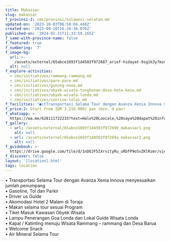 ```yaml
---
title: Makassar
slug: makassar
f_provinsi-2: cms/provinsi/sulawesi-selatan.md
updated-on: '2023-10-03T06:58:04.448Z'
created-on: '2023-09-10T16:28:36.076Z'
published-on: '2024-01-21T11:33:59.165Z'
f_same-with-province-name: false
f_featured: true
f_numbering: '7'
f_image-bg:
  url: >-
    /assets/external/65abce1693f1d4503f972687_arief-hidayat-9sg1k3y7mze-unsplash.jpg
  alt: null
f_explore-activities:
  - cms/initiatives/rammang-rammang.md
  - cms/initiatives/pare-pare.md
  - cms/initiatives/gunung-nona.md
  - cms/initiatives/obyek-wisata-tongkonan-desa-kete-kesu.md
  - cms/initiatives/obyek-wisata-londa.md
  - cms/initiatives/sunrise-lolai.md
f_facilities: "●\tTransportasi Selama Tour dengan Avanza Xenia Innova menyesuiaikan jumlah penumpang\n●\tGasoline, Tol dan Parkir\n●\tDriver us Guide\n●\tAkomodasi Hotel 2 Malam di Toraja\n●\tMakan selama tour sesuai Program\n●\tTiket Masuk Kawasan Obyek Wisata\n●\tLampu Penerangan Goa Londa dan Lokal Guide Wisata Londa\n●\tKapal / Katinting menuju Wisata Rammang – rammang dan Desa Barua\n●\tWelcome Snack\n●\tAir Mineral Selama Tour"
f_price-2: Start From IDR 3.210.000/ pax (min. 4 pax)
f_whatsapp: >-
  https://wa.me/628111722233?text=Halo%20Loocale,%20saya%20dapat%20info%20dari%20website%20Loocale%20dan%20punya%20pertanyaan
f_gallery:
  - url: /assets/external/65abce1693f1d4503f972699_makassar1.png
    alt: null
  - url: /assets/external/65abce1693f1d4503f97269a_makassar2.png
    alt: null
f_guidebook: >-
  https://drive.google.com/file/d/1nDOJF5IXrvityRu_uRbfP9o5vZKlRzmr/view?usp=sharing
f_discover: false
layout: '[location].html'
tags: location
---
```


• Transportasi Selama Tour dengan Avanza Xenia Innova menyesuaikan jumlah penumpang  
• Gasoline, Tol dan Parkir  
• Driver us Guide  
• Akomodasi Hotel 2 Malam di Toraja  
• Makan selama tour sesuai Program  
• Tiket Masuk Kawasan Obyek Wisata  
• Lampu Penerangan Goa Londa dan Lokal Guide Wisata Londa  
• Kapal / Katinting menuju Wisata Rammang – rammang dan Desa Barua  
• Welcome Snack  
• Air Mineral Selama Tour
